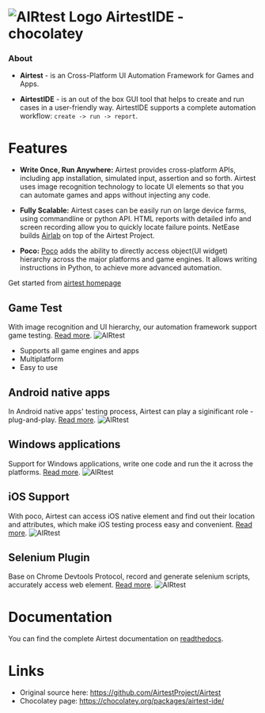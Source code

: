 # ![AIRtest Logo](https://rawcdn.githack.com/EpicMorg/AirtestIDE-chocolatey/cc1aeec9b90a710e8c38877eb80e1fa382b04055/.github/airtest-ide/icons/airtest_32.png) AirtestIDE - chocolatey

### About 
* **Airtest** - is an Cross-Platform UI Automation Framework for Games and Apps.

* **AirtestIDE** - is an out of the box GUI tool that helps to create and run cases in a user-friendly way. AirtestIDE supports a complete automation workflow: ``create -> run -> report``.

# Features

*   **Write Once, Run Anywhere:** Airtest provides cross-platform APIs, including app installation, simulated input, assertion and so forth. Airtest uses image recognition technology to locate UI elements so that you can automate games and apps without injecting any code. 

*   **Fully Scalable:** Airtest cases can be easily run on large device farms, using commandline or python API. HTML reports with detailed info and screen recording allow you to quickly locate failure points. NetEase builds [Airlab](https://airlab.163.com/) on top of the Airtest Project.
 
*   **Poco:** [Poco](https://github.com/AirtestProject/Poco) adds the ability to directly access object(UI widget) hierarchy across the major platforms and game engines. It allows writing instructions in Python, to achieve more advanced automation.

Get started from [airtest homepage](https://airtest.netease.com/)

## Game Test
With image recognition and UI hierarchy, our automation framework support game testing. [Read more](https://airtest.netease.com/docs/en/1_quick_start/5_get_started_with_web_test.html).
![AIRtest](https://rawcdn.githack.com/EpicMorg/AirtestIDE-chocolatey/cc1aeec9b90a710e8c38877eb80e1fa382b04055/.github/airtest-ide/screenshots/feature1.png) 
- Supports all game engines and apps
- Multiplatform
- Easy to use

## Android native apps
In Android native apps' testing process, Airtest can play a siginificant role - plug-and-play. [Read more](https://airtest.doc.io.netease.com/en/tutorial/5_Android_automated_testing_two/).
![AIRtest](https://rawcdn.githack.com/EpicMorg/AirtestIDE-chocolatey/cc1aeec9b90a710e8c38877eb80e1fa382b04055/.github/airtest-ide/screenshots/feature-android.png) 

## Windows applications
Support for Windows applications, write one code and run the it across the platforms. [Read more](https://airtest.doc.io.netease.com/en/tutorial/7_Windows_automated_testing/).
![AIRtest](https://rawcdn.githack.com/EpicMorg/AirtestIDE-chocolatey/cc1aeec9b90a710e8c38877eb80e1fa382b04055/.github/airtest-ide/screenshots/feature-windows.png) 

## iOS Support
With poco, Airtest can access iOS native element and find out their location and attributes, which make iOS testing process easy and convenient. [Read more](https://airtest.doc.io.netease.com/en/tutorial/6_IOS_automated_testing/).
![AIRtest](https://rawcdn.githack.com/EpicMorg/AirtestIDE-chocolatey/cc1aeec9b90a710e8c38877eb80e1fa382b04055/.github/airtest-ide/screenshots/ios-poco.png)

## Selenium Plugin
Base on Chrome Devtools Protocol, record and generate selenium scripts, accurately access web element. [Read more](https://airtest.netease.com/docs/en/1_quick_start/5_get_started_with_web_test.html).
![AIRtest](https://rawcdn.githack.com/EpicMorg/AirtestIDE-chocolatey/cc1aeec9b90a710e8c38877eb80e1fa382b04055/.github/airtest-ide/screenshots/feature-web.png)



# Documentation

You can find the complete Airtest documentation on [readthedocs](http://airtest.readthedocs.io/).
 
# Links

- Original source here: https://github.com/AirtestProject/Airtest
- Chocolatey page: https://chocolatey.org/packages/airtest-ide/
